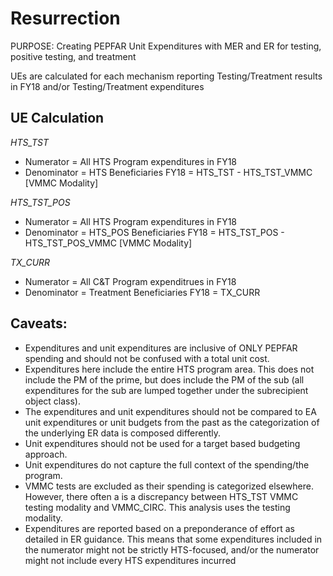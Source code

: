 # Resurrection

PURPOSE: Creating PEPFAR Unit Expenditures with MER and ER for testing, positive testing, and treatment

UEs are calculated for each mechanism reporting Testing/Treatment results in FY18 and/or Testing/Treatment expenditures

## UE Calculation

*HTS_TST*
- Numerator = All HTS Program expenditures in FY18
- Denominator = HTS Beneficiaries FY18 = HTS_TST - HTS_TST_VMMC [VMMC Modality]
  
*HTS_TST_POS*
- Numerator = All HTS Program expenditures in FY18
- Denominator = HTS_POS Beneficiaries FY18 = HTS_TST_POS - HTS_TST_POS_VMMC [VMMC Modality]
  
*TX_CURR*
- Numerator = All C&T Program expenditrues in FY18
- Denominator = Treatment Beneficiaries FY18 = TX_CURR
  
## Caveats:
- Expenditures and unit expenditures are inclusive of ONLY PEPFAR spending and should not be confused with a total unit cost.
- Expenditures here include the entire HTS program area. This does not include the PM of the prime, but does include the PM of the sub (all expenditures for the sub are lumped together under the subrecipient object class).
- The expenditures and unit expenditures should not be compared to EA unit expenditures or unit budgets from the past as the categorization of the underlying ER data is composed differently.
- Unit expenditures should not be used for a target based budgeting approach.
- Unit expenditures do not capture the full context of the spending/the program. 
- VMMC tests are excluded as their spending is categorized elsewhere. However, there often a is a discrepancy between HTS_TST VMMC testing modality and VMMC_CIRC. This analysis uses the testing modality.
- Expenditures are reported based on a preponderance of effort as detailed in ER guidance.  This means that some expenditures included in the numerator might not be strictly HTS-focused, and/or the numerator might not include every HTS expenditures incurred
